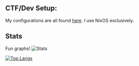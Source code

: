 ## CTF/Dev Setup:

My configurations are all found <a href="https://github.com/novafacing/nixosrc">here</a>. I use NixOS exclusively.

## Stats

Fun graphs!
![Stats](https://github-readme-stats.vercel.app/api?username=novafacing&count_private=true&theme=synthwave)


[![Top Langs](https://github-readme-stats.vercel.app/api/top-langs/?username=novafacing&theme=synthwave)](https://github.com/anuraghazra/github-readme-stats)
